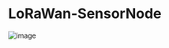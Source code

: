# LoRaWan-SensorNode

![image](https://github.com/eveneha/LoRaWan-SensorNode/assets/93519480/30857839-56dd-40b5-875a-56c62fa70c56)
